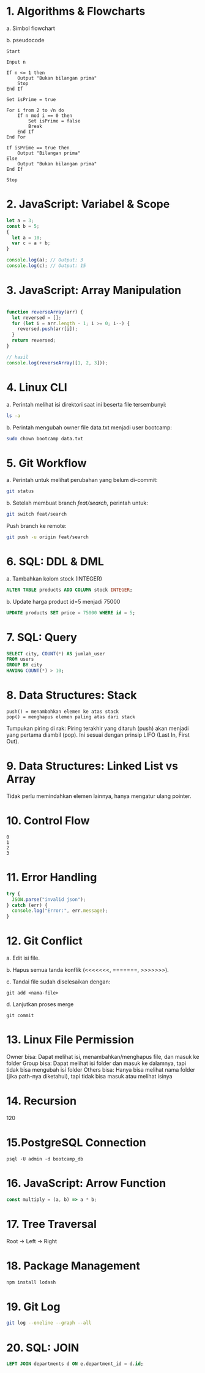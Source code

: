 # 1. Algorithms & Flowcharts
a. Simbol flowchart

b. pseudocode
```pseudocode
Start

Input n

If n <= 1 then
    Output "Bukan bilangan prima"
    Stop
End If

Set isPrime = true

For i from 2 to √n do
    If n mod i == 0 then
        Set isPrime = false
        Break
    End If
End For

If isPrime == true then
    Output "Bilangan prima"
Else
    Output "Bukan bilangan prima"
End If

Stop
```

# 2. JavaScript: Variabel & Scope
```javascript
let a = 3;
const b = 5;
{
  let a = 10;
  var c = a + b;
}

console.log(a); // Output: 3
console.log(c); // Output: 15
```

# 3. JavaScript: Array Manipulation

```javascript

function reverseArray(arr) {
  let reversed = [];
  for (let i = arr.length - 1; i >= 0; i--) {
    reversed.push(arr[i]);
  }
  return reversed;
}

// hasil
console.log(reverseArray([1, 2, 3]));

```
# 4. Linux CLI
a. Perintah melihat isi direktori saat ini beserta file tersembunyi:
```bash
ls -a
```

b. Perintah mengubah owner file data.txt menjadi user bootcamp:
```bash
sudo chown bootcamp data.txt
```

# 5. Git Workflow
a. Perintah untuk melihat perubahan yang belum di-commit:
```bash
git status
```

b. Setelah membuat branch *feat/search*, perintah untuk:
```bash
git switch feat/search
```

Push branch ke remote:
```bash
git push -u origin feat/search
```

# 6. SQL: DDL & DML
a. Tambahkan kolom stock (INTEGER)
```sql
ALTER TABLE products ADD COLUMN stock INTEGER;
```

b. Update harga product id=5 menjadi 75000
```sql
UPDATE products SET price = 75000 WHERE id = 5;
```

# 7. SQL: Query
```sql
SELECT city, COUNT(*) AS jumlah_user
FROM users
GROUP BY city
HAVING COUNT(*) > 10;
```

# 8. Data Structures: Stack
```
push() = menambahkan elemen ke atas stack
pop() = menghapus elemen paling atas dari stack
```

Tumpukan piring di rak: Piring terakhir yang ditaruh (push) akan menjadi yang pertama diambil (pop). Ini sesuai dengan prinsip LIFO (Last In, First Out).

# 9. Data Structures: Linked List vs Array
Tidak perlu memindahkan elemen lainnya, hanya mengatur ulang pointer.

# 10. Control Flow
```
0
1
2
3
```

# 11. Error Handling

```javascript
try {
  JSON.parse("invalid json");
} catch (err) {
  console.log("Error:", err.message);
}
```

# 12. Git Conflict
a. Edit isi file.

b. Hapus semua tanda konflik (<<<<<<<, =======, >>>>>>>).

c. Tandai file sudah diselesaikan dengan:
```
git add <nama-file>
```

d. Lanjutkan proses merge
```
git commit
```

# 13. Linux File Permission
Owner bisa: Dapat melihat isi, menambahkan/menghapus file, dan masuk ke folder
Group bisa: Dapat melihat isi folder dan masuk ke dalamnya, tapi tidak bisa mengubah isi folder
Others bisa: Hanya bisa melihat nama folder (jika path-nya diketahui), tapi tidak bisa masuk atau melihat isinya

# 14. Recursion
120

# 15.PostgreSQL Connection
```postgresql
psql -U admin -d bootcamp_db
```

# 16. JavaScript: Arrow Function

```javascript
const multiply = (a, b) => a * b;
```

# 17. Tree Traversal
Root → Left → Right

# 18. Package Management
```bash
npm install lodash
```

# 19. Git Log
```bash
git log --oneline --graph --all
```

# 20. SQL: JOIN

```sql
LEFT JOIN departments d ON e.department_id = d.id;
```
